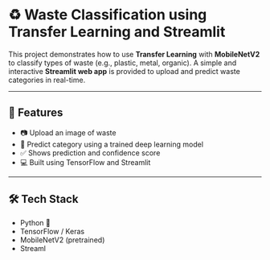 # ♻️ Waste Classification using Transfer Learning and Streamlit

This project demonstrates how to use **Transfer Learning** with **MobileNetV2** to classify types of waste (e.g., plastic, metal, organic). A simple and interactive **Streamlit web app** is provided to upload and predict waste categories in real-time.

---

## 🚀 Features

- 📷 Upload an image of waste
- 🧠 Predict category using a trained deep learning model
- ✅ Shows prediction and confidence score
- 💻 Built using TensorFlow and Streamlit

---

## 🛠️ Tech Stack

- Python 🐍
- TensorFlow / Keras
- MobileNetV2 (pretrained)
- Streaml
